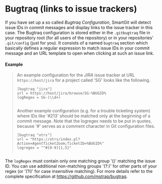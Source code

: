 # Bugtraq (links to issue trackers)

If you have set up a so called *Bugtraq Configuration*, SmartGit will
detect issue IDs in commit messages and display links to the issue
tracker in this case. The Bugtraq configuration is stored either in the
`.gitbugtraq` file in your repository root (for all users of the
repository) or in your repositories' `.git/config` (just for you). It
consists of a named `bugtraq` section which basically defines a regular
expression to match issue IDs in your commit message and an URL template
to open when clicking at such an issue link.



#### Example
>
>
>
>An example configuration for the *JIRA* issue tracker at URL
>`https://host/jira` for a project called 'SG' looks like the following.
>
>
>
>``` text
>[bugtraq "jira"]
> url = https://host/jira/browse/SG-%BUGID%
> logRegex = SG-(\\d+)
>                    
>```
>
>
>
>Another example configuration (e.g. for a trouble ticketing system)
>where IDs like '#213' should be matched only at the beginning of a
>commit message. Note that the logregex needs to be put in quotes,
>because '#' serves as a comment character in Git configuration files.
>
>
>
>``` text
>[bugtraq "otrs"]
> url = "https://otrs/index.pl?Action=AgentTicketZoom;TicketID=%BUGID%"
> logregex = "^#[0-9]{1,5}"
>                    
>```
>
>
>
>

The `logRegex` must contain only one matching group '()' matching the
issue ID. You can use additional non-matching groups '(?:)' for other
parts of your regex (or '(?i)' for case insensitive matching). For more
details refer to the complete specification at
<https://github.com/mstrap/bugtraq>.

